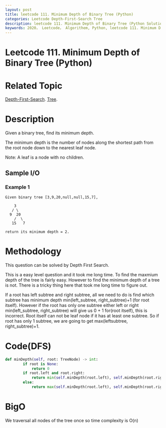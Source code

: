```yaml
---
layout: post
title: leetcode 111. Minimum Depth of Binary Tree (Python)
categories: Leetcode Depth-First-Search Tree
description: leetcode 111. Minimum Depth of Binary Tree (Python Solution)
keywords: 2020， Leetcode， Algorithem, Python, leetcode 111. Minimum Depth of Binary Tree, zhenyu, Depth-First-Search, DFS, Depth First Search, Tree, tree
---
```


# Leetcode 111. Minimum Depth of Binary Tree (Python)

# Related Topic
<a href="/categories/#Depth-First-Search" target="_blank"> Depth-First-Search</a>.
<a href="/categories/#Tree" target="_blank"> Tree</a>.

# Description
Given a binary tree, find its minimum depth.

The minimum depth is the number of nodes along the shortest path from the root node down to the nearest leaf node.

Note: A leaf is a node with no children.

## Sample I/O

### Example 1
```
Given binary tree [3,9,20,null,null,15,7],

    3
   / \
  9  20
    /  \
   15   7

return its minimum depth = 2.
```

# Methodology
This question can be solved by Depth First Search.

This is a easy level question and it took me long time. To find the maxmium depth of the tree is fairly easy. However to find the minimum depth of a tree is not. There is a tricky thing here that took me long time to figure out.

If a root has left subtree and right subtree, all we need to do is find which subtree has minimum depth min(left_subtree, right_subtree)+1 (for root itself). However if the root has only one subtree either left or right min(left_subtree, right_subtree) will give us 0 + 1 for(root itself), this is incorrect. Root itself can not be leaf node if it has at least one subtree. So if root has only 1 subtree, we are going to get max(leftsubtree, right_subtree)+1.

# Code(DFS)
```python
def minDepth(self, root: TreeNode) -> int:
        if root is None:
            return 0
        if root.left and root.right:
            return min(self.minDepth(root.left), self.minDepth(root.right)) + 1
        else:
            return max(self.minDepth(root.left), self.minDepth(root.right)) + 1
```
# BigO
We traversal all nodes of the tree once so time complexity is O(n)